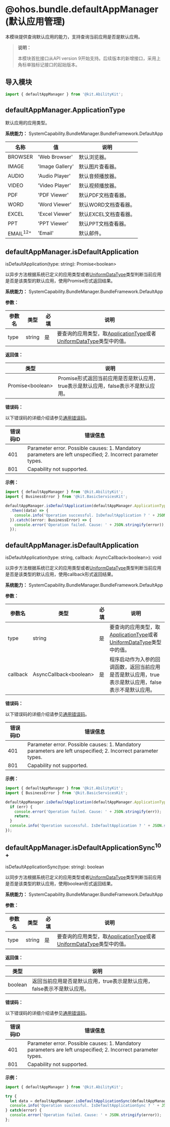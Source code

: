 # @ohos.bundle.defaultAppManager (默认应用管理)

本模块提供查询默认应用的能力，支持查询当前应用是否是默认应用。

> **说明：**
>
> 本模块首批接口从API version 9开始支持。后续版本的新增接口，采用上角标单独标记接口的起始版本。

## 导入模块

```ts
import { defaultAppManager } from '@kit.AbilityKit';
```

## defaultAppManager.ApplicationType

默认应用的应用类型。

**系统能力：** SystemCapability.BundleManager.BundleFramework.DefaultApp

| 名称   | 值 | 说明                                   |
| -------- | -------------------------------------- | -------------------------------------- |
| BROWSER  | 'Web Browser' | 默认浏览器。                            |
| IMAGE    | 'Image Gallery' | 默认图片查看器。                         |
| AUDIO    | 'Audio Player' | 默认音频播放器。                         |
| VIDEO    | 'Video Player' | 默认视频播放器。                         |
| PDF      | 'PDF Viewer' | 默认PDF文档查看器。                      |
| WORD     | 'Word Viewer' | 默认WORD文档查看器。                     |
| EXCEL    | 'Excel Viewer' | 默认EXCEL文档查看器。                    |
| PPT      | 'PPT Viewer' | 默认PPT文档查看器。                      |
| EMAIL<sup>12+</sup>    | 'Email' | 默认邮件。                      |

## defaultAppManager.isDefaultApplication

isDefaultApplication(type: string): Promise\<boolean>

以异步方法根据系统已定义的应用类型或者[UniformDataType](../apis-arkdata/js-apis-data-uniformTypeDescriptor.md)类型判断当前应用是否是该类型的默认应用，使用Promise形式返回结果。

**系统能力：** SystemCapability.BundleManager.BundleFramework.DefaultApp

**参数：**

| 参数名         | 类型     | 必填   | 说明                                      |
| ----------- | ------ | ---- | --------------------------------------- |
| type  | string | 是    | 要查询的应用类型，取[ApplicationType](#defaultappmanagerapplicationtype)或者[UniformDataType](../apis-arkdata/js-apis-data-uniformTypeDescriptor.md)类型中的值。                           |

**返回值：**

| 类型                        | 说明                 |
| ------------------------- | ------------------ |
| Promise\<boolean> | Promise形式返回当前应用是否是默认应用，true表示是默认应用，false表示不是默认应用。 |

**错误码：**

以下错误码的详细介绍请参见[通用错误码](../errorcode-universal.md)。

| 错误码ID | 错误信息                                                    |
| -------- | ---------------------------------------------------------- |
| 401 | Parameter error. Possible causes: 1. Mandatory parameters are left unspecified; 2. Incorrect parameter types. |
| 801 | Capability not supported. |

**示例：**

```ts
import { defaultAppManager } from '@kit.AbilityKit';
import { BusinessError } from '@kit.BasicServicesKit';

defaultAppManager.isDefaultApplication(defaultAppManager.ApplicationType.BROWSER)
  .then((data) => {
    console.info('Operation successful. IsDefaultApplication ? ' + JSON.stringify(data));
  }).catch((error: BusinessError) => {
    console.error('Operation failed. Cause: ' + JSON.stringify(error));
  });
```

## defaultAppManager.isDefaultApplication

isDefaultApplication(type: string, callback: AsyncCallback\<boolean>): void

以异步方法根据系统已定义的应用类型或者[UniformDataType](../apis-arkdata/js-apis-data-uniformTypeDescriptor.md)类型判断当前应用是否是该类型的默认应用，使用callback形式返回结果。

**系统能力：** SystemCapability.BundleManager.BundleFramework.DefaultApp

**参数：**

| 参数名         | 类型                              | 必填   | 说明                                      |
| ----------- | ------------------------------- | ---- | --------------------------------------- |
| type  | string                          | 是    | 要查询的应用类型，取[ApplicationType](#defaultappmanagerapplicationtype)或者[UniformDataType](../apis-arkdata/js-apis-data-uniformTypeDescriptor.md)类型中的值。                            |
| callback    | AsyncCallback\<boolean> | 是    | 程序启动作为入参的回调函数，返回当前应用是否是默认应用，true表示是默认应用，false表示不是默认应用。 |

**错误码：**

以下错误码的详细介绍请参见[通用错误码](../errorcode-universal.md)。

| 错误码ID | 错误信息                                                    |
| -------- | ---------------------------------------------------------- |
| 401 | Parameter error. Possible causes: 1. Mandatory parameters are left unspecified; 2. Incorrect parameter types. |
| 801 | Capability not supported. |

**示例：**

```ts
import { defaultAppManager } from '@kit.AbilityKit';
import { BusinessError } from '@kit.BasicServicesKit';

defaultAppManager.isDefaultApplication(defaultAppManager.ApplicationType.BROWSER, (err: BusinessError, data) => {
  if (err) {
    console.error('Operation failed. Cause: ' + JSON.stringify(err));
    return;
  }
  console.info('Operation successful. IsDefaultApplication ? ' + JSON.stringify(data));
});
```

## defaultAppManager.isDefaultApplicationSync<sup>10+</sup>

isDefaultApplicationSync(type: string): boolean

以同步方法根据系统已定义的应用类型或者[UniformDataType](../apis-arkdata/js-apis-data-uniformTypeDescriptor.md)类型判断当前应用是否是该类型的默认应用，使用boolean形式返回结果。

**系统能力：** SystemCapability.BundleManager.BundleFramework.DefaultApp

**参数：**

| 参数名 | 类型   | 必填 | 说明                                     |
| -------| ------ | ---- | --------------------------------------- |
|  type  | string | 是   | 要查询的应用类型，取[ApplicationType](#defaultappmanagerapplicationtype)或者[UniformDataType](../apis-arkdata/js-apis-data-uniformTypeDescriptor.md)类型中的值。   |

**返回值：**

| 类型    | 说明                 |
| ------- | -------------------- |
| boolean | 返回当前应用是否是默认应用，true表示是默认应用，false表示不是默认应用。 |

**错误码：**

以下错误码的详细介绍请参见[通用错误码](../errorcode-universal.md)。

| 错误码ID | 错误信息                                                    |
| -------- | ---------------------------------------------------------- |
| 401 | Parameter error. Possible causes: 1. Mandatory parameters are left unspecified; 2. Incorrect parameter types. |
| 801 | Capability not supported. |

**示例：**

```ts
import { defaultAppManager } from '@kit.AbilityKit';

try {
  let data = defaultAppManager.isDefaultApplicationSync(defaultAppManager.ApplicationType.BROWSER)
  console.info('Operation successful. IsDefaultApplicationSync ? ' + JSON.stringify(data));
} catch(error) {
  console.error('Operation failed. Cause: ' + JSON.stringify(error));
};
```